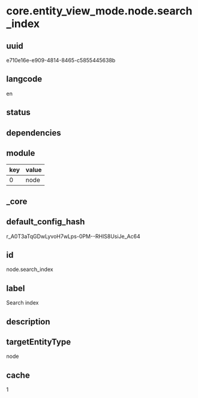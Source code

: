 # core.entity_view_mode.node.search_index

## uuid
e710e16e-e909-4814-8465-c5855445638b

## langcode
en

## status


## dependencies

## module
|key|value|
|-|-|
|0|node|


## _core

## default_config_hash
r_A0T3aTqGDwLyvoH7wLps-0PM--RHlS8UsiJe_Ac64

## id
node.search_index

## label
Search index

## description


## targetEntityType
node

## cache
1
